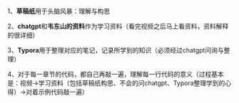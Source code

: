 1、**草稿纸**用于头脑风暴：理解与构思

2、**chatgpt**和**韦东山的资料**作为学习资料（看完视频之后马上看资料，资料解释的很详细）

3、**Typora**用于整理对应的笔记，记录所学到的知识（必须经过chatgpt问询与整理）

4、对于每一章节的代码，都自己再敲一遍，理解每一行代码的意义（过程基本是：视频->学习资料（包括草稿纸构思、不会的问chatgpt、Typora整理学到的心得）->对着示例代码敲一遍）



